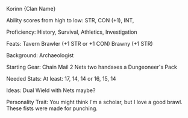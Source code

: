 Korinn {Clan Name} 

Ability scores from high to low: STR, CON (+1), INT, 

Proficiency: History, Survival, Athletics, Investigation


Feats:
Tavern Brawler (+1 STR or +1 CON)
Brawny (+1 STR)

Background: Archaeologist

Starting Gear:
Chain Mail
2 Nets
two handaxes
a Dungeoneer's Pack

Needed Stats:
At least: 17, 14, 14 or 16, 15, 14

Ideas: Dual Wield with Nets maybe?


Personality Trait: You might think I'm a scholar, but I love a good brawl. These fists were made for punching.
